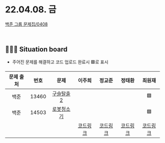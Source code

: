 # 22.04.08. 금

[백준 그룹 문제집/0408](https://www.acmicpc.net/group/workbook/view/13701/43988)

</br>

## 🧑🏽‍💻 Situation board
- 주어진 문제를 해결하고 코드 업로드 완료시 🟩로 표시

| 문제 출처   | 번호       | 문제      | 이주희  | 정교준  | 정태환  | 최원재  |
| :--------: | :--------: | :--------: | :--------: | :-------: | :-------: |  :-------: |
|백준|13460|[구슬탈출2](https://www.acmicpc.net/problem/13460)      |    |    |    |  🟩 |
|백준|14503|[로봇청소기](https://www.acmicpc.net/problem/14503)      |    |    |    | 🟩  |
||||  [코드링크](이주희/README.md) | [코드링크](정교준/README.md) | [코드링크](정태환/README.md) | [코드링크](최원재/README.md)  |

